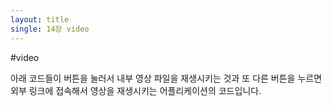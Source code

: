 ```yaml
---
layout:	title
single: 14장 video
---
```


#video

아래 코드들이 버튼을 눌러서 내부 영상 파일을 재생시키는 것과 또 다른 버튼을 누르면 외부 링크에 접속해서 영상을 재생시키는 어플리케이션의 코드입니다.

